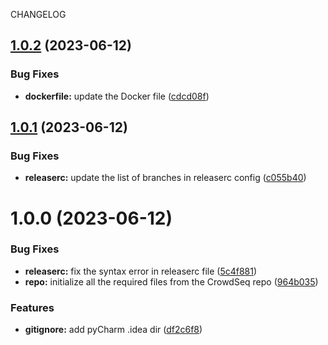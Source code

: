 CHANGELOG

## [1.0.2](https://github.com/labdave/crowdseq-api/compare/v1.0.1...v1.0.2) (2023-06-12)


### Bug Fixes

* **dockerfile:** update the Docker file ([cdcd08f](https://github.com/labdave/crowdseq-api/commit/cdcd08f15613d18b21ba1c4c71b42a671ed5b860))

## [1.0.1](https://github.com/labdave/crowdseq-api/compare/v1.0.0...v1.0.1) (2023-06-12)


### Bug Fixes

* **releaserc:** update the list of branches in releaserc config ([c055b40](https://github.com/labdave/crowdseq-api/commit/c055b402b56e531bc1017c447c3b0be39eea4c87))

# 1.0.0 (2023-06-12)


### Bug Fixes

* **releaserc:** fix the syntax error in releaserc file ([5c4f881](https://github.com/labdave/crowdseq-api/commit/5c4f88196b63b03612bb6bc10aec6a1158fa4743))
* **repo:** initialize all the required files from the CrowdSeq repo ([964b035](https://github.com/labdave/crowdseq-api/commit/964b035af9e9a6bbceba93903ec28088b7968240))


### Features

* **gitignore:** add pyCharm .idea dir ([df2c6f8](https://github.com/labdave/crowdseq-api/commit/df2c6f897e206a5284c22ad556b4711178e91f0f))

